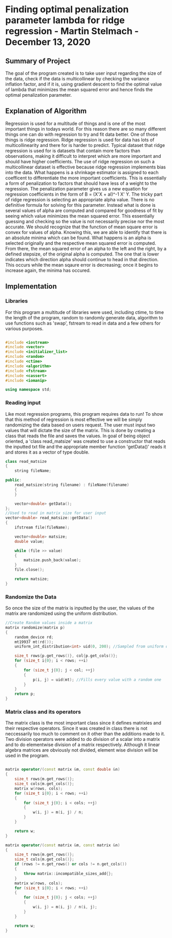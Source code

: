 # Finding optimal penalization parameter lambda for ridge regression - Martin Stelmach - December 13, 2020

## Summary of Project

The goal of the program created is to take user input regarding the size of the data, check if the data is multicollinear by checking the variance inflation factor, and if it is, using gradient descent to find the optimal value of lambda that minimizes the mean squared error and hence finds the optimal penalization parameter.

## Explanation of Algorithm

Regression is used for a multitude of things and is one of the most important things in todays world. For this reason there are so many different things one can do with regression to try and fit data better. One of those things is ridge regression. Ridge regression is used for data has lots of multicollinearity and there for is harder to predict. Typical dataset that ridge regression is used for is datasets that contain more factors than observations, making it difficult to interpret which are more important and should have higher coefficients. The use of ridge regression on such a multicollinear dataset is effective because ridge regression implements bias into the data. What happens is a shrinkage estimator is assigned to each coefficent to differentiate the more important coefficients. This is essentially a form of penalization to factors that should have less of a weight to the regression. The penalization parameter gives us a new equation for regression coefficients in the form of B = (X'X + aI)^-1 X' Y. The tricky part of ridge regression is selecting an appropriate alpha value. There is no definitive formula for solving for this parameter. Instead what is done is several values of alpha are computed and compared for goodness of fit by seeing which value minimizes the mean squared error. This essentially guessing and checking so the value is not necessarily precise nor the most accurate. We should recognize that the function of mean square error is convex for values of alpha. Knowing this, we are able to identify that there is an absolute minima which can be found. What happens is an alpha is selected originally and the respective mean squared error is computed. From there, the mean squared error of an alpha to the left and the right, by a defined stepsize, of the original alpha is computed. The one that is lower indicates which direction alpha should continue to head in that direction. This occurs while the mean sqaure error is decreasing; once it begins to increase again, the minima has occured. 

## Implementation

### Libraries 
For this program a multitude of libraries were used, including ctime, to time the length of the program, random to randomly generate data, algorithm to use functions such as 'swap', fstream to read in data and a few others for various purposes.
  
``` cpp

#include <iostream>
#include <vector>
#include <initializer_list>
#include <random>
#include <ctime>
#include <algorithm>
#include <fstream>
#include <cassert>
#include <iomanip>

using namespace std;
```

### Reading input

Like most regression programs, this program requires data to run! To show that this method of regression is most effective we will be simply randomizing the data based on users request. The user must input two values that will dictate the size of the matrix. This is done by creating a class that reads the file and saves the values. In goal of being object oriented, a 'class read_matsize' was created to use a constructor that reads the inputted txt file and the appropriate member function 'getData()' reads it and stores it as a vector of type double. 

```cpp
class read_matsize
{
    string fileName;

public:
    read_matsize(string filename) : fileName(filename)
    {
    }

    vector<double> getData();
};
//Used to read in matrix size for user input
vector<double> read_matsize::getData()
{
    ifstream file(fileName);

    vector<double> matsize;
    double value;

    while (file >> value)
    {
        matsize.push_back(value);
    }
    file.close();

    return matsize;
}
```

### Randomize the Data

So once the size of the matrix is inputted by the user, the values of the matrix are randomized using the uniform distribution. 

```cpp
//Create Random values inside a matrix
matrix randomize(matrix p)
{
    random_device rd;
    mt19937 mt(rd());
    uniform_int_distribution<int> uid(0, 200); //Sampled from uniform distribution

    size_t rows{p.get_rows()}, col{p.get_cols()};
    for (size_t i{0}; i < rows; ++i)
    {
        for (size_t j{0}; j < col; ++j)
        {
            p(i, j) = uid(mt); //Fills every value with a random one
        }
    }
    return p;
}
```

### Matrix class and its operators

The matrix class is the most important class since it defines matrixies and their respective operators. Since it was created in class there is not neccessarily too much to comment on it other than the additions made to it. Two division operators were added to do division of a scalar into a matrix and to do elementwise division of a matrix respectively. Although it linear algebra matrices are obviously not divided, element wise division will be used in the program.

```cpp

matrix operator/(const matrix &m, const double &n)
{
    size_t rows{m.get_rows()};
    size_t cols{m.get_cols()};
    matrix w(rows, cols);
    for (size_t i{0}; i < rows; ++i)
    {
        for (size_t j{0}; i < cols; ++j)
        {
            w(i, j) = m(i, j) / n;
        }
    }

    return w;
}

matrix operator/(const matrix &m, const matrix &n)
{
    size_t rows{m.get_rows()};
    size_t cols{m.get_cols()};
    if (rows != n.get_rows() or cols != n.get_cols())
    {
        throw matrix::incompatible_sizes_add{};
    }
    matrix w(rows, cols);
    for (size_t i{0}; i < rows; ++i)
    {
        for (size_t j{0}; j < cols; ++j)
        {
            w(i, j) = m(i, j) / n(i, j);
        }
    }

    return w;
}

```
